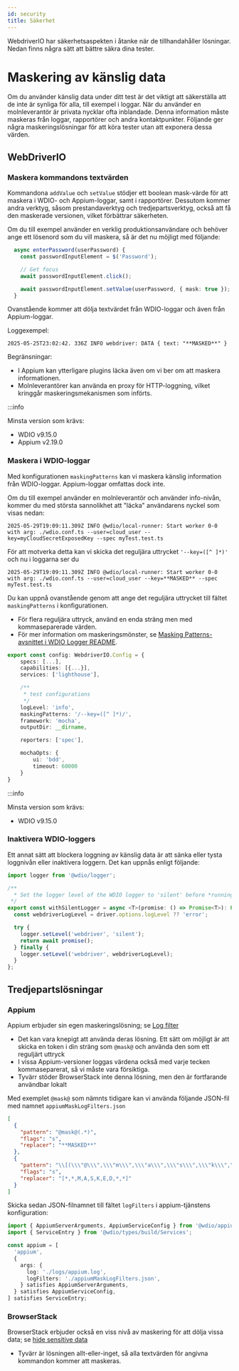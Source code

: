 ```yaml
---
id: security
title: Säkerhet
---
```


WebdriverIO har säkerhetsaspekten i åtanke när de tillhandahåller lösningar. Nedan finns några sätt att bättre säkra dina tester.

# Maskering av känslig data

Om du använder känslig data under ditt test är det viktigt att säkerställa att de inte är synliga för alla, till exempel i loggar. När du använder en molnleverantör är privata nycklar ofta inblandade. Denna information måste maskeras från loggar, rapportörer och andra kontaktpunkter. Följande ger några maskeringslösningar för att köra tester utan att exponera dessa värden.

## WebDriverIO

### Maskera kommandons textvärden

Kommandona `addValue` och `setValue` stödjer ett boolean mask-värde för att maskera i WDIO- och Appium-loggar, samt i rapportörer. Dessutom kommer andra verktyg, såsom prestandaverktyg och tredjepartsverktyg, också att få den maskerade versionen, vilket förbättrar säkerheten.

Om du till exempel använder en verklig produktionsanvändare och behöver ange ett lösenord som du vill maskera, så är det nu möjligt med följande:

```ts
  async enterPassword(userPassword) {
    const passwordInputElement = $('Password');

    // Get focus
    await passwordInputElement.click();

    await passwordInputElement.setValue(userPassword, { mask: true });
  }
```

Ovanstående kommer att dölja textvärdet från WDIO-loggar och även från Appium-loggar.

Loggexempel:
```text
2025-05-25T23:02:42. 336Z INFO webdriver: DATA { text: "**MASKED**" }
```

Begränsningar:
  - I Appium kan ytterligare plugins läcka även om vi ber om att maskera informationen.
  - Molnleverantörer kan använda en proxy för HTTP-loggning, vilket kringgår maskeringsmekanismen som införts.

:::info

Minsta version som krävs:
 - WDIO v9.15.0
 - Appium v2.19.0

### Maskera i WDIO-loggar

Med konfigurationen `maskingPatterns` kan vi maskera känslig information från WDIO-loggar. Appium-loggar omfattas dock inte.

Om du till exempel använder en molnleverantör och använder info-nivån, kommer du med största sannolikhet att "läcka" användarens nyckel som visas nedan:

```text
2025-05-29T19:09:11.309Z INFO @wdio/local-runner: Start worker 0-0 with arg: ./wdio.conf.ts --user=cloud_user --key=myCloudSecretExposedKey --spec myTest.test.ts
```

För att motverka detta kan vi skicka det reguljära uttrycket `'--key=([^ ]*)'` och nu i loggarna ser du 

```text
2025-05-29T19:09:11.309Z INFO @wdio/local-runner: Start worker 0-0 with arg: ./wdio.conf.ts --user=cloud_user --key=**MASKED** --spec myTest.test.ts
```

Du kan uppnå ovanstående genom att ange det reguljära uttrycket till fältet `maskingPatterns` i konfigurationen.
  - För flera reguljära uttryck, använd en enda sträng men med kommaseparerade värden.
  - För mer information om maskeringsmönster, se [Masking Patterns-avsnittet i WDIO Logger README](https://github.com/webdriverio/webdriverio/blob/main/packages/wdio-logger/README.md#masking-patterns).

```ts
export const config: WebdriverIO.Config = {
    specs: [...],
    capabilities: [{...}],
    services: ['lighthouse'],

    /**
     * test configurations
     */
    logLevel: 'info',
    maskingPatterns: '/--key=([^ ]*)/',
    framework: 'mocha',
    outputDir: __dirname,

    reporters: ['spec'],

    mochaOpts: {
        ui: 'bdd',
        timeout: 60000
    }
}
```

:::info

Minsta version som krävs:
 - WDIO v9.15.0

### Inaktivera WDIO-loggers

Ett annat sätt att blockera loggning av känslig data är att sänka eller tysta loggnivån eller inaktivera loggern.
Det kan uppnås enligt följande:

```ts
import logger from '@wdio/logger';

/**
  * Set the logger level of the WDIO logger to 'silent' before *running a promise, which helps hide sensitive information in the logs.
 */
export const withSilentLogger = async <T>(promise: () => Promise<T>): Promise<T> => {
  const webdriverLogLevel = driver.options.logLevel ?? 'error';

  try {
    logger.setLevel('webdriver', 'silent');
    return await promise();
  } finally {
    logger.setLevel('webdriver', webdriverLogLevel);
  }
};
```

## Tredjepartslösningar

### Appium
Appium erbjuder sin egen maskeringslösning; se [Log filter](https://appium.io/docs/en/2.0/guides/log-filters/)
 - Det kan vara knepigt att använda deras lösning. Ett sätt om möjligt är att skicka en token i din sträng som `@mask@` och använda den som ett reguljärt uttryck
 - I vissa Appium-versioner loggas värdena också med varje tecken kommaseparerat, så vi måste vara försiktiga.
 - Tyvärr stöder BrowserStack inte denna lösning, men den är fortfarande användbar lokalt
 
Med exemplet `@mask@` som nämnts tidigare kan vi använda följande JSON-fil med namnet `appiumMaskLogFilters.json`
```json
[
  {
    "pattern": "@mask@(.*)",
    "flags": "s",
    "replacer": "**MASKED**"
  },
  {
    "pattern": "\\[(\\\"@\\\",\\\"m\\\",\\\"a\\\",\\\"s\\\",\\\"k\\\",\\\"@\\\",\\S+)\\]",
    "flags": "s",
    "replacer": "[*,*,M,A,S,K,E,D,*,*]"
  }
]
```

Skicka sedan JSON-filnamnet till fältet `logFilters` i appium-tjänstens konfiguration:
```ts
import { AppiumServerArguments, AppiumServiceConfig } from '@wdio/appium-service';
import { ServiceEntry } from '@wdio/types/build/Services';

const appium = [
  'appium',
  {
    args: {
      log: './logs/appium.log',
      logFilters: './appiumMaskLogFilters.json',
    } satisfies AppiumServerArguments,
  } satisfies AppiumServiceConfig,
] satisfies ServiceEntry;
```

### BrowserStack

BrowserStack erbjuder också en viss nivå av maskering för att dölja vissa data; se [hide sensitive data](https://www.browserstack.com/docs/automate/selenium/hide-sensitive-data)
 - Tyvärr är lösningen allt-eller-inget, så alla textvärden för angivna kommandon kommer att maskeras.